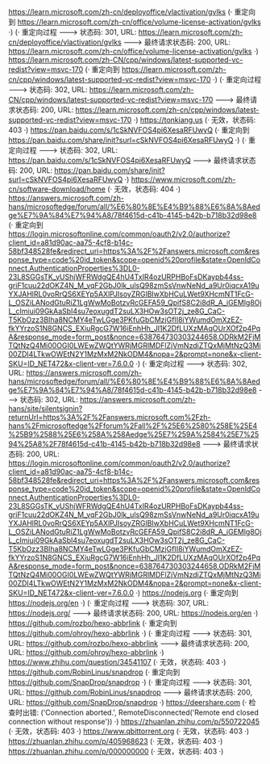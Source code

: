 https://learn.microsoft.com/zh-cn/deployoffice/vlactivation/gvlks (· 重定向到 https://learn.microsoft.com/zh-cn/office/volume-license-activation/gvlks ·)
(· 重定向过程 ---> 状态码: 301, URL: https://learn.microsoft.com/zh-cn/deployoffice/vlactivation/gvlks ---> 最终请求状态码: 200, URL: https://learn.microsoft.com/zh-cn/office/volume-license-activation/gvlks ·)
https://learn.microsoft.com/zh-CN/cpp/windows/latest-supported-vc-redist?view=msvc-170 (· 重定向到 https://learn.microsoft.com/zh-cn/cpp/windows/latest-supported-vc-redist?view=msvc-170 ·)
(· 重定向过程 ---> 状态码: 302, URL: https://learn.microsoft.com/zh-CN/cpp/windows/latest-supported-vc-redist?view=msvc-170 ---> 最终请求状态码: 200, URL: https://learn.microsoft.com/zh-cn/cpp/windows/latest-supported-vc-redist?view=msvc-170 ·)
https://tonkiang.us (· 无效，状态码: 403 ·)
https://pan.baidu.com/s/1cSkNVFOS4pi6XesaRFUwyQ (· 重定向到 https://pan.baidu.com/share/init?surl=cSkNVFOS4pi6XesaRFUwyQ ·)
(· 重定向过程 ---> 状态码: 302, URL: https://pan.baidu.com/s/1cSkNVFOS4pi6XesaRFUwyQ ---> 最终请求状态码: 200, URL: https://pan.baidu.com/share/init?surl=cSkNVFOS4pi6XesaRFUwyQ ·)
https://www.microsoft.com/zh-cn/software-download/home (· 无效，状态码: 404 ·)
https://answers.microsoft.com/zh-hans/microsoftedge/forum/all/%E6%80%8E%E4%B9%88%E6%8A%8Aedge%E7%9A%84%E7%94%A8/78f4615d-c41b-4145-b42b-b718b32d98e8 (· 重定向到 https://login.microsoftonline.com/common/oauth2/v2.0/authorize?client_id=a81d90ac-aa75-4cf8-b14c-58bf348528fe&redirect_uri=https%3A%2F%2Fanswers.microsoft.com&response_type=code%20id_token&scope=openid%20profile&state=OpenIdConnect.AuthenticationProperties%3DL0-23L8SGGsTK_yUShjWFRWdgQE4hU4TxIR4ozURPHBoFsDKaypb44ss-griF1cuu22dOKZ4N_M_vqF2GbJ0lk_ulsQ98zmSsVnwNeNd_a9Ur0iqcxA19uYXJAHlRL0voRrQS6XEYp5AXlPJIsoyZRGlBIwXbHCuLWet9XHcmNT1FcG-L_OSZiLANodGtuRiZ1LgWwMoBotzvRcGEFA59_QpifS8C2i8dR_A_iGEMlg8OjL_cImiui09GkAaSbI4su7eoxugdT2suLX3HOw3sOT2j_ze8G_CaC-T5KbOzz3BIha8NCMY4eTwLGge3PKfuGbCMzjGfII8iYWumdOmXzEZ-fkYYrzoS1N8GNCS_EXiuRgcG7W16iEnhHh_Jl1K2DfLUXzMAqOUrXOf2p4PqA&response_mode=form_post&nonce=638764730303244658.ODRkM2FjMTQtNzQ4Mi00OGI0LWEwZWQtYWRjMGRlMDFlZjVmNzdiZTQxMjMtNzQ3Mi00ZDI4LTkwOWEtN2Y1MzMxM2NkODM4&nopa=2&prompt=none&x-client-SKU=ID_NET472&x-client-ver=7.6.0.0 ·)
(· 重定向过程 ---> 状态码: 302, URL: https://answers.microsoft.com/zh-hans/microsoftedge/forum/all/%E6%80%8E%E4%B9%88%E6%8A%8Aedge%E7%9A%84%E7%94%A8/78f4615d-c41b-4145-b42b-b718b32d98e8 ---> 状态码: 302, URL: https://answers.microsoft.com/zh-hans/site/silentsignin?returnUrl=https%3A%2F%2Fanswers.microsoft.com%2Fzh-hans%2Fmicrosoftedge%2Fforum%2Fall%2F%25E6%2580%258E%25E4%25B9%2588%25E6%258A%258Aedge%25E7%259A%2584%25E7%2594%25A8%2F78f4615d-c41b-4145-b42b-b718b32d98e8 ---> 最终请求状态码: 200, URL: https://login.microsoftonline.com/common/oauth2/v2.0/authorize?client_id=a81d90ac-aa75-4cf8-b14c-58bf348528fe&redirect_uri=https%3A%2F%2Fanswers.microsoft.com&response_type=code%20id_token&scope=openid%20profile&state=OpenIdConnect.AuthenticationProperties%3DL0-23L8SGGsTK_yUShjWFRWdgQE4hU4TxIR4ozURPHBoFsDKaypb44ss-griF1cuu22dOKZ4N_M_vqF2GbJ0lk_ulsQ98zmSsVnwNeNd_a9Ur0iqcxA19uYXJAHlRL0voRrQS6XEYp5AXlPJIsoyZRGlBIwXbHCuLWet9XHcmNT1FcG-L_OSZiLANodGtuRiZ1LgWwMoBotzvRcGEFA59_QpifS8C2i8dR_A_iGEMlg8OjL_cImiui09GkAaSbI4su7eoxugdT2suLX3HOw3sOT2j_ze8G_CaC-T5KbOzz3BIha8NCMY4eTwLGge3PKfuGbCMzjGfII8iYWumdOmXzEZ-fkYYrzoS1N8GNCS_EXiuRgcG7W16iEnhHh_Jl1K2DfLUXzMAqOUrXOf2p4PqA&response_mode=form_post&nonce=638764730303244658.ODRkM2FjMTQtNzQ4Mi00OGI0LWEwZWQtYWRjMGRlMDFlZjVmNzdiZTQxMjMtNzQ3Mi00ZDI4LTkwOWEtN2Y1MzMxM2NkODM4&nopa=2&prompt=none&x-client-SKU=ID_NET472&x-client-ver=7.6.0.0 ·)
https://nodejs.org (· 重定向到 https://nodejs.org/en ·)
(· 重定向过程 ---> 状态码: 307, URL: https://nodejs.org/ ---> 最终请求状态码: 200, URL: https://nodejs.org/en ·)
https://github.com/rozbo/hexo-abbrlink (· 重定向到 https://github.com/ohroy/hexo-abbrlink ·)
(· 重定向过程 ---> 状态码: 301, URL: https://github.com/rozbo/hexo-abbrlink ---> 最终请求状态码: 200, URL: https://github.com/ohroy/hexo-abbrlink ·)
https://www.zhihu.com/question/34541107 (· 无效，状态码: 403 ·)
https://github.com/RobinLinus/snapdrop (· 重定向到 https://github.com/SnapDrop/snapdrop ·)
(· 重定向过程 ---> 状态码: 301, URL: https://github.com/RobinLinus/snapdrop ---> 最终请求状态码: 200, URL: https://github.com/SnapDrop/snapdrop ·)
https://deershare.com (· 检查时出错: ('Connection aborted.', RemoteDisconnected('Remote end closed connection without response')) ·)
https://zhuanlan.zhihu.com/p/550722045 (· 无效，状态码: 403 ·)
https://www.qbittorrent.org (· 无效，状态码: 403 ·)
https://zhuanlan.zhihu.com/p/405968623 (· 无效，状态码: 403 ·)
https://zhuanlan.zhihu.com/p/000000000 (· 无效，状态码: 403 ·)
